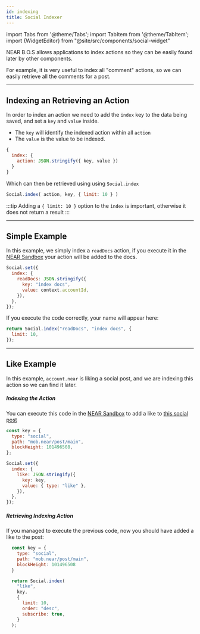 ```yaml
---
id: indexing
title: Social Indexer
---
```

import Tabs from '@theme/Tabs';
import TabItem from '@theme/TabItem';
import {WidgetEditor} from "@site/src/components/social-widget"

NEAR B.O.S allows applications to index actions so they can be easily found later by other components.

For example, it is very useful to index all "comment" actions, so we can easily retrieve all the comments for a post.

---

## Indexing an Retrieving an Action

In order to index an action we need to add the `index` key to the data being saved, and set a `key` and `value` inside.

- The `key` will identify the indexed action within all `action`
- The `value` is the value to be indexed.

```js
{
  index: {
    action: JSON.stringify({ key, value })
  }
}
```

Which can then be retrieved using using `Social.index`

```js
Social.index( action, key, { limit: 10 } )
```

:::tip
Adding a `{ limit: 10 }` option to the `index` is important, otherwise it does not return a result
:::

---

## Simple Example 

In this example, we simply index a `readDocs` action, if you execute it in the [NEAR Sandbox](https://near.org/sandbox) your action will be added to the docs.

```js
Social.set({
  index: {
    readDocs: JSON.stringify({
      key: "index docs",
      value: context.accountId,
    }),
  },
});
```

If you execute the code correctly, your name will appear here:

<WidgetEditor id='1' height="60px">

```js
return Social.index("readDocs", "index docs", {
  limit: 10,
});
```

</WidgetEditor>

---

## Like Example

In this example, `account.near` is liking a social post, and we are indexing this action so we can find it later.

##### Indexing the Action

You can execute this code in the [NEAR Sandbox](https://near.org/sandbox) to add a like to [this social post](https://near.org/near/widget/PostPage?accountId=mob.near&blockHeight=101496508)

```js
const key = {
  type: "social",
  path: "mob.near/post/main",
  blockHeight: 101496508,
};

Social.set({
  index: {
    like: JSON.stringify({
      key: key,
      value: { type: "like" },
    }),
  },
});
```

##### Retrieving Indexing Action
If you managed to execute the previous code, now you should have added a like to the post:

<WidgetEditor id='2' height="190px">

```js
  const key = {
    type: "social",
    path: "mob.near/post/main",
    blockHeight: 101496508
  }

  return Social.index(
    "like",
    key,
    {
      limit: 10,
      order: "desc",
      subscribe: true,
    }
  );
```

</WidgetEditor>
